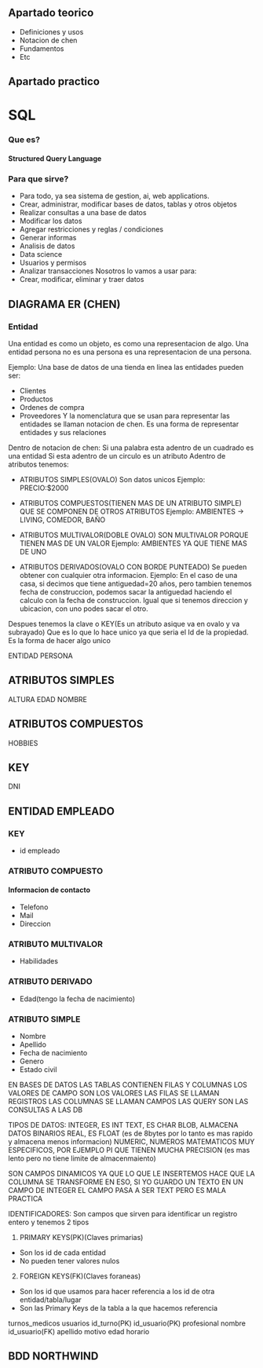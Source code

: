## Apartado teorico
- Definiciones y usos
- Notacion de chen
- Fundamentos
- Etc

## Apartado practico

# SQL
### Que es?
#### Structured Query Language
### Para que sirve?
- Para todo, ya sea sistema de gestion, ai, web applications.
- Crear, administrar, modificar bases de datos, tablas y otros objetos
- Realizar consultas a una base de datos
- Modificar los datos
- Agregar restricciones y reglas / condiciones
- Generar informas
- Analisis de datos
- Data science
- Usuarios y permisos
- Analizar transacciones
Nosotros lo vamos a usar para:
- Crear, modificar, eliminar y traer datos


## DIAGRAMA ER (CHEN)

### Entidad
Una entidad es como un objeto, es como una representacion de algo.
Una entidad persona no es una persona es una representacion de una persona.

Ejemplo:
Una base de datos de una tienda en linea las entidades pueden ser:
- Clientes
- Productos
- Ordenes de compra
- Proveedores
Y la nomenclatura que se usan para representar las entidades se llaman notacion de chen.
Es una forma de representar entidades y sus relaciones

Dentro de notacion de chen:
Si una palabra esta adentro de un cuadrado es una entidad
Si esta adentro de un circulo es un atributo
Adentro de atributos tenemos:

- ATRIBUTOS SIMPLES(OVALO)
Son datos unicos
Ejemplo:
PRECIO:$2000

- ATRIBUTOS COMPUESTOS(TIENEN MAS DE UN ATRIBUTO SIMPLE)
QUE SE COMPONEN DE OTROS ATRIBUTOS
Ejemplo:
AMBIENTES -> LIVING, COMEDOR, BAÑO

- ATRIBUTOS MULTIVALOR(DOBLE OVALO)
SON MULTIVALOR PORQUE TIENEN MAS DE UN VALOR
Ejemplo:
AMBIENTES YA QUE TIENE MAS DE UNO
- ATRIBUTOS DERIVADOS(OVALO CON BORDE PUNTEADO)
Se pueden obtener con cualquier otra informacion.
Ejemplo:
En el caso de una casa, si decimos que tiene antiguedad=20 años, pero tambien tenemos fecha de construccion, podemos sacar la antiguedad haciendo el calculo con la fecha de construccion. Igual que si tenemos direccion y ubicacion, con uno podes sacar el otro.

Despues tenemos la clave o KEY(Es un atributo asique va en ovalo y va subrayado)
Que es lo que lo hace unico ya que seria el Id de la propiedad.
Es la forma de hacer algo unico



ENTIDAD PERSONA
## ATRIBUTOS SIMPLES
ALTURA
EDAD
NOMBRE
## ATRIBUTOS COMPUESTOS
HOBBIES
## KEY
DNI

## ENTIDAD EMPLEADO
### KEY
- id empleado
### ATRIBUTO COMPUESTO
#### Informacion de contacto
- Telefono
- Mail
- Direccion
### ATRIBUTO MULTIVALOR
- Habilidades
### ATRIBUTO DERIVADO
- Edad(tengo la fecha de nacimiento)
### ATRIBUTO SIMPLE
- Nombre
- Apellido
- Fecha de nacimiento
- Genero
- Estado civil

EN BASES DE DATOS
LAS TABLAS CONTIENEN FILAS Y COLUMNAS
LOS VALORES DE CAMPO SON LOS VALORES
LAS FILAS SE LLAMAN REGISTROS
LAS COLUMNAS SE LLAMAN CAMPOS
LAS QUERY SON LAS CONSULTAS A LAS DB

TIPOS DE DATOS:
INTEGER, ES INT
TEXT, ES CHAR
BLOB, ALMACENA DATOS BINARIOS
REAL, ES FLOAT (es de 8bytes por lo tanto es mas rapido y almacena menos informacion)
NUMERIC, NUMEROS MATEMATICOS MUY ESPECIFICOS, POR EJEMPLO PI QUE TIENEN MUCHA PRECISION (es mas lento pero no tiene limite de almacenmaiento)

SON CAMPOS DINAMICOS YA QUE LO QUE LE INSERTEMOS HACE QUE LA COLUMNA SE TRANSFORME EN ESO, SI YO GUARDO UN TEXTO EN UN CAMPO DE INTEGER EL CAMPO PASA A SER TEXT PERO ES MALA PRACTICA

IDENTIFICADORES:
Son campos que sirven para identificar un registro entero y tenemos 2 tipos

1. PRIMARY KEYS(PK)(Claves primarias)
- Son los id de cada entidad
- No pueden tener valores nulos

2. FOREIGN KEYS(FK)(Claves foraneas)
- Son los id que usamos para hacer referencia a los id de otra entidad/tabla/lugar
- Son las Primary Keys de la tabla a la que hacemos referencia

turnos_medicos      usuarios
id_turno(PK)        id_usuario(PK)
profesional         nombre
id_usuario(FK)      apellido
motivo              edad
horario


## BDD NORTHWIND
